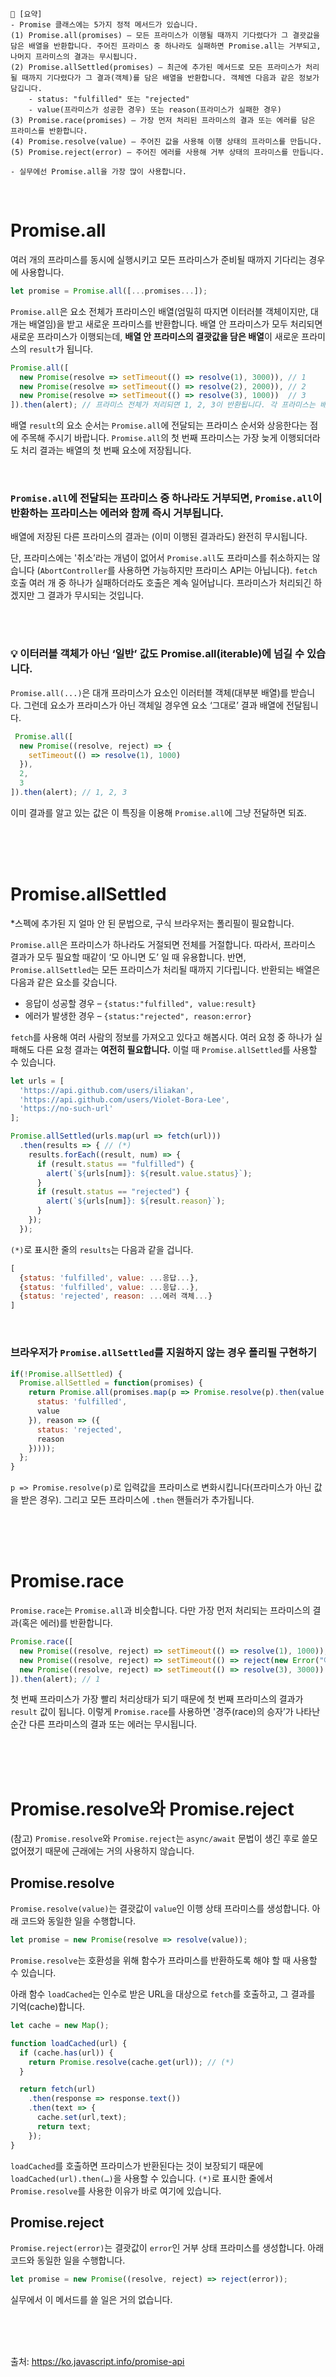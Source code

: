 ```
📍 [요약]
- Promise 클래스에는 5가지 정적 메서드가 있습니다.
(1) Promise.all(promises) – 모든 프라미스가 이행될 때까지 기다렸다가 그 결괏값을 담은 배열을 반환합니다. 주어진 프라미스 중 하나라도 실패하면 Promise.all는 거부되고, 나머지 프라미스의 결과는 무시됩니다.
(2) Promise.allSettled(promises) – 최근에 추가된 메서드로 모든 프라미스가 처리될 때까지 기다렸다가 그 결과(객체)를 담은 배열을 반환합니다. 객체엔 다음과 같은 정보가 담깁니다.
    - status: "fulfilled" 또는 "rejected"
    - value(프라미스가 성공한 경우) 또는 reason(프라미스가 실패한 경우)
(3) Promise.race(promises) – 가장 먼저 처리된 프라미스의 결과 또는 에러를 담은 프라미스를 반환합니다.
(4) Promise.resolve(value) – 주어진 값을 사용해 이행 상태의 프라미스를 만듭니다.
(5) Promise.reject(error) – 주어진 에러를 사용해 거부 상태의 프라미스를 만듭니다.

- 실무에선 Promise.all을 가장 많이 사용합니다.
```

<br/>

# Promise.all
여러 개의 프라미스를 동시에 실행시키고 모든 프라미스가 준비될 때까지 기다리는 경우에 사용합니다.
```js
let promise = Promise.all([...promises...]);
```
`Promise.all`은 요소 전체가 프라미스인 배열(엄밀히 따지면 이터러블 객체이지만, 대개는 배열임)을 받고 새로운 프라미스를 반환합니다.
배열 안 프라미스가 모두 처리되면 새로운 프라미스가 이행되는데, **배열 안 프라미스의 결괏값을 담은 배열**이 새로운 프라미스의 `result`가 됩니다.
```js
Promise.all([
  new Promise(resolve => setTimeout(() => resolve(1), 3000)), // 1
  new Promise(resolve => setTimeout(() => resolve(2), 2000)), // 2
  new Promise(resolve => setTimeout(() => resolve(3), 1000))  // 3
]).then(alert); // 프라미스 전체가 처리되면 1, 2, 3이 반환됩니다. 각 프라미스는 배열을 구성하는 요소가 됩니다.
```
배열 `result`의 요소 순서는 `Promise.all`에 전달되는 프라미스 순서와 상응한다는 점에 주목해 주시기 바랍니다. `Promise.all`의 첫 번째 프라미스는 가장 늦게 이행되더라도 처리 결과는 배열의 첫 번째 요소에 저장됩니다.

<br/>

### `Promise.all`에 전달되는 프라미스 중 하나라도 거부되면, `Promise.all`이 반환하는 프라미스는 에러와 함께 즉시 거부됩니다.

배열에 저장된 다른 프라미스의 결과는 (이미 이행된 결과라도) 완전히 무시됩니다.

단, 프라미스에는 '취소’라는 개념이 없어서 `Promise.all`도 프라미스를 취소하지는 않습니다 (`AbortController`를 사용하면 가능하지만 프라미스 API는 아닙니다).
`fetch` 호출 여러 개 중 하나가 실패하더라도 호출은 계속 일어납니다.
프라미스가 처리되긴 하겠지만 그 결과가 무시되는 것입니다.

<br/><br/>

### 💡 이터러블 객체가 아닌 ‘일반’ 값도 Promise.all(iterable)에 넘길 수 있습니다.
`Promise.all(...)`은 대개 프라미스가 요소인 이러터블 객체(대부분 배열)를 받습니다. 그런데 요소가 프라미스가 아닌 객체일 경우엔 요소 ‘그대로’ 결과 배열에 전달됩니다.

```js
 Promise.all([
  new Promise((resolve, reject) => {
    setTimeout(() => resolve(1), 1000)
  }),
  2,
  3
]).then(alert); // 1, 2, 3
```

이미 결과를 알고 있는 값은 이 특징을 이용해 `Promise.all`에 그냥 전달하면 되죠.

<br/><br/><br/>

# Promise.allSettled
*스펙에 추가된 지 얼마 안 된 문법으로, 구식 브라우저는 폴리필이 필요합니다.  

`Promise.all`은 프라미스가 하나라도 거절되면 전체를 거절합니다. 따라서, 프라미스 결과가 모두 필요할 때같이 ‘모 아니면 도’ 일 때 유용합니다. 반면, `Promise.allSettled`는 모든 프라미스가 처리될 때까지 기다립니다. 반환되는 배열은 다음과 같은 요소를 갖습니다.
- 응답이 성공할 경우 – `{status:"fulfilled", value:result}`
- 에러가 발생한 경우 – `{status:"rejected", reason:error}`

`fetch`를 사용해 여러 사람의 정보를 가져오고 있다고 해봅시다. 여러 요청 중 하나가 실패해도 다른 요청 결과는 **여전히 필요합니다.**
이럴 때 `Promise.allSettled`를 사용할 수 있습니다.
```js
let urls = [
  'https://api.github.com/users/iliakan',
  'https://api.github.com/users/Violet-Bora-Lee',
  'https://no-such-url'
];

Promise.allSettled(urls.map(url => fetch(url)))
  .then(results => { // (*)
    results.forEach((result, num) => {
      if (result.status == "fulfilled") {
        alert(`${urls[num]}: ${result.value.status}`);
      }
      if (result.status == "rejected") {
        alert(`${urls[num]}: ${result.reason}`);
      }
    });
  });
```
`(*)`로 표시한 줄의 `results`는 다음과 같을 겁니다.
```js
[
  {status: 'fulfilled', value: ...응답...},
  {status: 'fulfilled', value: ...응답...},
  {status: 'rejected', reason: ...에러 객체...}
]
```

<br>

### 브라우저가 `Promise.allSettled`를 지원하지 않는 경우 폴리필 구현하기
```js
if(!Promise.allSettled) {
  Promise.allSettled = function(promises) {
    return Promise.all(promises.map(p => Promise.resolve(p).then(value => ({
      status: 'fulfilled',
      value
    }), reason => ({
      status: 'rejected',
      reason
    }))));
  };
}
```

`p => Promise.resolve(p)`로 입력값을 프라미스로 변화시킵니다(프라미스가 아닌 값을 받은 경우). 그리고 모든 프라미스에 `.then` 핸들러가 추가됩니다.

<br/><br/><br/>

# Promise.race
`Promise.race`는 `Promise.all`과 비슷합니다. 다만 가장 먼저 처리되는 프라미스의 결과(혹은 에러)를 반환합니다.
```js
Promise.race([
  new Promise((resolve, reject) => setTimeout(() => resolve(1), 1000)),
  new Promise((resolve, reject) => setTimeout(() => reject(new Error("에러 발생!")), 2000)),
  new Promise((resolve, reject) => setTimeout(() => resolve(3), 3000))
]).then(alert); // 1
```
첫 번째 프라미스가 가장 빨리 처리상태가 되기 때문에 첫 번째 프라미스의 결과가 `result` 값이 됩니다. 이렇게 `Promise.race`를 사용하면 '경주(race)의 승자’가 나타난 순간 다른 프라미스의 결과 또는 에러는 무시됩니다.

<br/><br/><br/>

# Promise.resolve와 Promise.reject
(참고) `Promise.resolve`와 `Promise.reject`는 `async/await` 문법이 생긴 후로 쓸모없어졌기 때문에 근래에는 거의 사용하지 않습니다.

## Promise.resolve
`Promise.resolve(value)`는 결괏값이 `value`인 이행 상태 프라미스를 생성합니다. 아래 코드와 동일한 일을 수행합니다.
```js
let promise = new Promise(resolve => resolve(value));
```
`Promise.resolve`는 호환성을 위해 함수가 프라미스를 반환하도록 해야 할 때 사용할 수 있습니다.

아래 함수 `loadCached`는 인수로 받은 URL을 대상으로 `fetch`를 호출하고, 그 결과를 기억(cache)합니다.
```js
let cache = new Map();

function loadCached(url) {
  if (cache.has(url)) {
    return Promise.resolve(cache.get(url)); // (*)
  }

  return fetch(url)
    .then(response => response.text())
    .then(text => {
      cache.set(url,text);
      return text;
    });
}
```
`loadCached`를 호출하면 프라미스가 반환된다는 것이 보장되기 때문에 `loadCached(url).then(…)`을 사용할 수 있습니다. `(*)`로 표시한 줄에서 `Promise.resolve`를 사용한 이유가 바로 여기에 있습니다.

## Promise.reject
`Promise.reject(error)`는 결괏값이 `error`인 거부 상태 프라미스를 생성합니다. 아래 코드와 동일한 일을 수행합니다.
```js
let promise = new Promise((resolve, reject) => reject(error));
```
실무에서 이 메서드를 쓸 일은 거의 없습니다.

<br/><br/><br/>

출처: https://ko.javascript.info/promise-api
